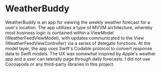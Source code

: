 # WeatherBuddy

WeatherBuddy is an app for viewing the weekly weather forecast for a user's location. The app utillizes a type of MVVM architecture, whereby most business logic is contained within a ViewModel (WeatherFeedViewModel), with updates communicated to the View (WeatherFeedViewController) via a series of delegate functions. At the model layer, the app uses Swift's Codable protocol to convert response data to Swift models. The UX was somewhat inspired by Apple's weather app and a user can laterally page through daily forecasts. I did not use Cocoapods or any third-party libraries in this project. 

